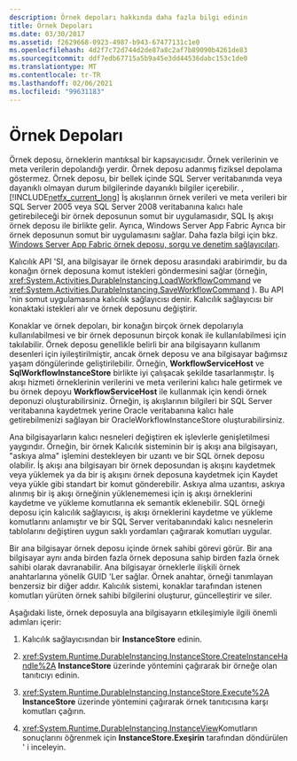 ```yaml
---
description: Örnek depoları hakkında daha fazla bilgi edinin
title: Örnek Depoları
ms.date: 03/30/2017
ms.assetid: f2629668-0923-4987-b943-67477131c1e0
ms.openlocfilehash: 4d2f7c72d744d2de87a8c2af7b89090b4261de83
ms.sourcegitcommit: ddf7edb67715a5b9a45e3dd44536dabc153c1de0
ms.translationtype: MT
ms.contentlocale: tr-TR
ms.lasthandoff: 02/06/2021
ms.locfileid: "99631183"
---
```

# <a name="instance-stores"></a>Örnek Depoları

Örnek deposu, örneklerin mantıksal bir kapsayıcısıdır. Örnek verilerinin ve meta verilerin depolandığı yerdir. Örnek deposu adanmış fiziksel depolama göstermez. Örnek deposu, bir bellek içinde SQL Server veritabanında veya dayanıklı olmayan durum bilgilerinde dayanıklı bilgiler içerebilir. , [!INCLUDE[netfx_current_long](../../../includes/netfx-current-long-md.md)] İş akışlarının örnek verileri ve meta verileri bir SQL Server 2005 veya SQL Server 2008 veritabanına kalıcı hale getirebileceği bir örnek deposunun somut bir uygulamasıdır, SQL Iş akışı örnek deposu ile birlikte gelir. Ayrıca, Windows Server App Fabric Ayrıca bir örnek deposunun somut bir uygulamasını sağlar. Daha fazla bilgi için bkz. [Windows Server App Fabric örnek deposu, sorgu ve denetim sağlayıcıları](/previous-versions/appfabric/ff383417(v=azure.10)).  
  
 Kalıcılık API 'SI, ana bilgisayar ile örnek deposu arasındaki arabirimdir, bu da konağın örnek deposuna komut istekleri göndermesini sağlar (örneğin, <xref:System.Activities.DurableInstancing.LoadWorkflowCommand> ve <xref:System.Activities.DurableInstancing.SaveWorkflowCommand> ). Bu API 'nin somut uygulamasına kalıcılık sağlayıcısı denir. Kalıcılık sağlayıcısı bir konaktaki istekleri alır ve örnek deposunu değiştirir.  
  
 Konaklar ve örnek depoları, bir konağın birçok örnek depolarıyla kullanılabilmesi ve bir örnek deposunun birçok konak ile kullanılabilmesi için takılabilir. Örnek deposu genellikle belirli bir ana bilgisayarın kullanım desenleri için iyileştirilmiştir, ancak örnek deposu ve ana bilgisayar bağımsız yaşam döngülerinde geliştirilebilir. Örneğin, **WorkflowServiceHost** ve **SqlWorkflowInstanceStore** birlikte iyi çalışacak şekilde tasarlanmıştır. İş akışı hizmeti örneklerinin verilerini ve meta verilerini kalıcı hale getirmek ve bu örnek depoyu **WorkflowServiceHost** ile kullanmak için kendi örnek deponuzi oluşturabilirsiniz. Örneğin, iş akışlarının bilgileri bir SQL Server veritabanına kaydetmek yerine Oracle veritabanına kalıcı hale getirebilmenizi sağlayan bir OracleWorkflowInstanceStore oluşturabilirsiniz.  
  
 Ana bilgisayarların kalıcı nesneleri değiştiren ek işlevlerle genişletilmesi yaygındır. Örneğin, bir örnek Kalıcılık sisteminin bir iş akışı ana bilgisayarı, "askıya alma" işlemini destekleyen bir uzantı ve bir SQL örnek deposu olabilir.  İş akışı ana bilgisayarı bir örnek deposundan iş akışını kaydetmek veya yüklemek ya da bir iş akışını örnek deposuna kaydetmek için Kaydet veya yükle gibi standart bir komut gönderebilir. Askıya alma uzantısı, askıya alınmış bir iş akışı örneğinin yüklenememesi için iş akışı örneklerini kaydetme ve yükleme komutlarına ek semantik eklenebilir. SQL örneği deposu için kalıcılık sağlayıcısı, iş akışı örneklerini kaydetme ve yükleme komutlarını anlamıştır ve bir SQL Server veritabanındaki kalıcı nesnelerin tablolarını değiştiren uygun saklı yordamları çağırarak komutları uygular.  
  
 Bir ana bilgisayar örnek deposu içinde örnek sahibi görevi görür. Bir ana bilgisayar aynı anda birden fazla örnek deposuna sahip birden fazla örnek sahibi olarak davranabilir. Ana bilgisayar örneklerle ilişkili örnek anahtarlarına yönelik GUID 'Ler sağlar. Örnek anahtar, örneği tanımlayan benzersiz bir diğer addır. Kalıcılık sistemi, konaklar tarafından istenen komutları yürüten örnek sahibi bilgilerini oluşturur, güncelleştirir ve siler.  
  
 Aşağıdaki liste, örnek deposuyla ana bilgisayarın etkileşimiyle ilgili önemli adımları içerir:  
  
1. Kalıcılık sağlayıcısından bir **InstanceStore** edinin.  

2. <xref:System.Runtime.DurableInstancing.InstanceStore.CreateInstanceHandle%2A> **InstanceStore** üzerinde yöntemini çağırarak bir örneğe olan tanıtıcıyı edinin.  
  
3. <xref:System.Runtime.DurableInstancing.InstanceStore.Execute%2A> **InstanceStore** üzerinde yöntemini çağırarak örnek tanıtıcısına karşı komutları çağırın.  
  
4. <xref:System.Runtime.DurableInstancing.InstanceView>Komutların sonuçlarını öğrenmek için **InstanceStore.Exeşirin** tarafından döndürülen ' i inceleyin.
